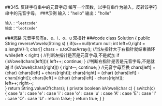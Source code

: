 ##345. 反转字符串中的元音字母
编写一个函数，以字符串作为输入，反转该字符串中的元音字母。
###示例
    输入："hello"
    输出："holle"
    
    输入："leetcode"
    输出："leotcede"
###思路
    元音字母有a、e、i、o、u
    双指针
###code
    class Solution {
        public String reverseVowels(String s) {
            if(s==null)return null;
            int left=0,right = s.length()-1;
            char[] chars = s.toCharArray();
            //当左指针大于右指针就结束循环
            while(left < right) {
                //判断左指针是否是元音字母,不是就加
                if (isVowel(chars[left])){
                    left++;
                    continue;
                }
                //判断右指针是否是元音字母,不是就减
               if (isVowel(chars[right])) {
                   right--;
                   continue;
               }
               //元音字母互换
                chars[left] = (char) (chars[left] + chars[right]);
                chars[right] = (char) (chars[left] - chars[right]);
                chars[left] = (char) (chars[left] - chars[right]);               
                left++;
                right--;    
            }
            return String.valueOf(chars);
        }
         private boolean isVowel(char c) {
            switch(c) {
                case 'a' :
                case 'e' :
                case 'i' :
                case 'o' :
                case 'u' :
                case 'A' :
                case 'E' :
                case 'I' :
                case 'O' :
                case 'U' :
                    return false;
            }
            return true;
        }
    }